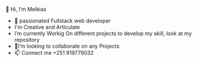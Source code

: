 👋 Hi, I’m Melkias
- 🌱 passionated Fullstack web developer
- I'm Creative and Articulate
- I’m currently Workig On different projects to develop my skill, look at my repository
- 👀I’m looking to collaborate on  any Projects 
- 📫 Connect me  +251 919779032


